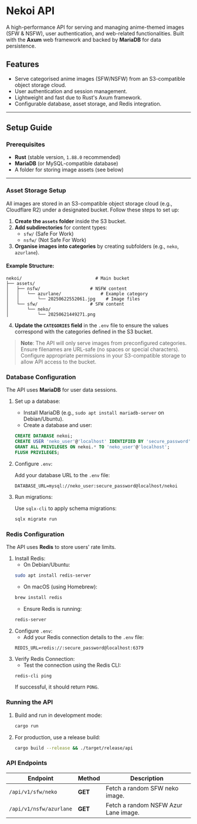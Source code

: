 # Nekoi API

A high-performance API for serving and managing anime-themed images (SFW & NSFW), user authentication, and web-related functionalities. Built with the **Axum** web framework and backed by **MariaDB** for data persistence.

## Features
- Serve categorised anime images (SFW/NSFW) from an S3-compatible object storage cloud.
- User authentication and session management.
- Lightweight and fast due to Rust's Axum framework.
- Configurable database, asset storage, and Redis integration.

---

## Setup Guide

### Prerequisites
- **Rust** (stable version, `1.88.0` recommended)
- **MariaDB** (or MySQL-compatible database)
- A folder for storing image assets (see below)

---

### Asset Storage Setup
All images are stored in an S3-compatible object storage cloud (e.g., Cloudflare R2) under a designated bucket. Follow these steps to set up:

1. **Create the `assets` folder** inside the S3 bucket.
2. **Add subdirectories** for content types:
   - `sfw/` (Safe For Work)
   - `nsfw/` (Not Safe For Work)
3. **Organise images into categories** by creating subfolders (e.g., `neko`, `azurlane`).

#### Example Structure:
```plaintext
nekoi/                            # Main bucket
├── assets/
│   ├── nsfw/                   # NSFW content
│   │   └── azurlane/               # Example category
│   │       └── 20250622552061.jpg    # Image files
│   └── sfw/                    # SFW content
│       └── neko/
│           └── 20250621449271.png
```

4. **Update the `CATEGORIES` field** in the `.env` file to ensure the values correspond with the categories defined in the S3 bucket.

> **Note**: The API will only serve images from preconfigured categories. Ensure filenames are URL-safe (no spaces or special characters). Configure appropriate permissions in your S3-compatible storage to allow API access to the bucket.

### Database Configuration

The API uses **MariaDB** for user data sessions.

1. Set up a database:
    - Install MariaDB (e.g., `sudo apt install mariadb-server` on Debian/Ubuntu).
    - Create a database and user:
    ```sql
    CREATE DATABASE nekoi;
    CREATE USER 'neko_user'@'localhost' IDENTIFIED BY 'secure_password';
    GRANT ALL PRIVILEGES ON nekoi.* TO 'neko_user'@'localhost';
    FLUSH PRIVILEGES;
    ```
2. Configure `.env`:

    Add your database URL to the `.env` file:
    ```env
    DATABASE_URL=mysql://neko_user:secure_password@localhost/nekoi
    ```
3. Run migrations:

    Use `sqlx-cli` to apply schema migrations:
    ```bash
    sqlx migrate run
    ```

### Redis Configuration

The API uses **Redis** to store users' rate limits.

1. Install Redis:
    - On Debian/Ubuntu:
    ```bash
    sudo apt install redis-server
    ```
    - On macOS (using Homebrew):
    ```bash
    brew install redis
    ```
    - Ensure Redis is running:
    ```bash
    redis-server
    ```
2. Configure `.env`:
    - Add your Redis connection details to the `.env` file:
    ```env
    REDIS_URL=redis://:secure_password@localhost:6379
    ```
3. Verify Redis Connection:
    - Test the connection using the Redis CLI:
    ```bash
    redis-cli ping
    ```
    If successful, it should return `PONG`.

### Running the API

1. Build and run in development mode:

    ```bash
    cargo run
    ```

2. For production, use a release build:

    ```bash
    cargo build --release && ./target/release/api
    ```

### API Endpoints

| Endpoint | Method | Description |
| --- | --- | --- |
| `/api/v1/sfw/neko` | **GET** | Fetch a random SFW neko image. |
| `/api/v1/nsfw/azurlane` | **GET** | Fetch a random NSFW Azur Lane image. |
